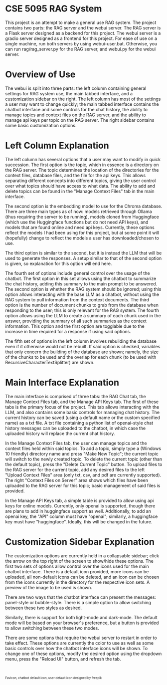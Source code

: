 # CSE 5095 RAG System

This project is an attempt to make a general use RAG system.
The project contains two parts: the RAG server and the webui server.
The RAG server is a Flask server designed as a backend for this project.
The webui server is a gradio server designed as a frontend for this project.
For ease of use on a single machine, run both servers by using webui-user.bat.
Otherwise, you can run rag/rag_server.py for the RAG server, and webui.py for the webui server. <br />

# Overview of Use

The webui is split into three parts: the left column containing general settings for RAG system use, the main tabbed interface, and a customization sidebar on the right. The left column has most of the settings a user may want to change quickly; the main tabbed interface contains the chatbot interface and some controls for the chat history, the ability to manage topics and context files on the RAG server, and the ability to manage api keys per topic on the RAG server. The right sidebar contains some basic customization options.

# Left Column Explanation

The left column has several options that a user may want to modify in quick succession. The first option is the topic, which in essence is a directory on the RAG server. The topic determines the location of the directories for the context files, database files, and the file for the api keys. This allows separating different concepts into different topics, giving the user control over what topics should have access to what data. The ability to add and delete topics can be found in the "Manage Context Files" tab in the main interface.

The second option is the embedding model to use for the Chroma database. There are three main types as of now: models retrieved through Ollama (thus requiring the server to be running), models cloned from Huggingface (which use the Huggingface functions but do not need API keys), and models that are found online and need api keys. Currently, these options reflect the models I had been using for this project, but at some point it will (hopefully) change to reflect the models a user has downloaded/chosen to use.

The third option is similar to the second, but it is instead the LLM that will be used to generate the responses. A setup similar to that of the second option is given, so explanation for this option will end here.

The fourth set of options include general control over the usage of the chatbot. The first option in this set allows using the chatbot to summarize the chat history, adding this summary to the main prompt to be answered. The second option is whether the RAG system should be ignored; using this option allows interacting with the base LLM as a chatbot, without using the RAG system to pull information from the context documents. The third option is the number of document chunks to grab from the database when responding to the user; this is only relevant for the RAG system. The fourth option allows using the LLM to create a summary of each chunk used in the answer, providing the summary of all such summaries as the context information. This option and the first option are togglable due to the increase in time required for a response if using said options.

The fifth set of options in the left column involves rebuilding the database even if it otherwise would not be rebuilt. If said option is checked, variables that only concern the building of the database are shown; namely, the size of the chunks to be used and the overlap for each chunk (to be used with RecursiveCharacterTextSplitter) are shown.

# Main Interface Explanation

The main interface is comprised of three tabs: the RAG Chat tab, the Manage Context Files tab, and the Manage API Keys tab. The first of these tabs is the primary focus of the project. This tab allows interacting with the LLM, and also contains some basic controls for managing chat history. The current history can be saved (using a default name or the custom specified name) as a txt file. A txt file containing a python list of openai-style chat history messages can be uploaded to the chatbot, in which case the uploaded history will replace the current chat history.

In the Manage Context Files tab, the user can manage topics and the context files held within said topics. To add a topic, simply type a (Windows 10 friendly) directory name and press "Make New Topic"; the current topic will switch to the newly created topic. To delete the current topic (other than the default topic), press the "Delete Current Topic" button. To upload files to the RAG server for the current topic, add any desired files to the left "Upload Context Files" area (only txt, csv, and pdf are currently supported). The right "Context Files on Server" area shows which files have been uploaded to the RAG server for this topic; basic management of said files is provided.

In the Manage API Keys tab, a simple table is provided to allow using api keys for online models. Currently, only openai is supported, though there are plans to add in huggingface support as well. Additionally, to add an openai key, the "API" column must have "openai"; similarly, a huggingface key must have "huggingface". Ideally, this will be changed in the future.

# Customization Sidebar Explanation

The customization options are currently held in a collapsable sidebar; click the arrow on the top right of the screen to show/hide these options. The first two sets of options allow control over the icons used for the main chatbot interface. There is a default icon provided, more icons can be uploaded, all non-default icons can be deleted, and an icon can be chosen from the icons currently in the directory for the respective icon sets. A preview of the image to be used is shown.

There are two ways that the chatbot interface can present the messages: panel-style or bubble-style. There is a simple option to allow switching between these two styles as desired.

Similarly, there is support for both light-mode and dark-mode. The default mode will be based on your browser's preference, but a button is provided to allow switching between these two modes.

There are some options that require the webui server to restart in order to take effect. These options are currently the color to use as well as some basic controls over how the chatbot interface icons will be shown. To change one of these options, modify the desired option using the dropdown menu, press the "Reload UI" button, and refresh the tab.


<br><br><sup><sub>Favicon, chatbot default icon, user default icon designed by freepik</sub></sup>